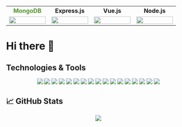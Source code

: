 
<table width="100%" align="center">
    <tbody>
        <tr valign="top">
            <td width="100px" align="center">
                <span><strong style="color: #51942b">MongoDB</strong></span><br>
            </td>
            <td width="100px" align="center">
                <span><strong>Express.js</strong></span><br>
            </td>
            <td width="100px" align="center">
                <span><strong>Vue.js</strong></span><br>
            </td>
            <td width="100px" align="center">
                <span><strong>Node.js</strong></span><br>
            </td>
        </tr>
        <tr valign="top">
            <td width="100px" align="center">
                <img height="100%" src="https://cdn.jsdelivr.net/gh/devicons/devicon/icons/mongodb/mongodb-original-wordmark.svg">
            </td>
            <td width="100px" align="center">
                <img height="100%" src="https://cdn.jsdelivr.net/gh/devicons/devicon/icons/express/express-original-wordmark.svg">
            </td>
            <td width="100px" align="center">
                <img height="100%" src="https://cdn.jsdelivr.net/gh/devicons/devicon/icons/vuejs/vuejs-original-wordmark.svg">
            </td>
            <td width="100px" align="center">
                <img height="100%" src="https://cdn.jsdelivr.net/gh/devicons/devicon/icons/nodejs/nodejs-original.svg">
            </td>
        </tr>
    </tbody>
</table>

# Hi there 👋

## Technologies & Tools
<div align="center">
    <img src="https://img.shields.io/badge/-JavaScript-F7DF1E?logo=JavaScript&logoColor=black&style=plastic"/>
    <img src="https://img.shields.io/badge/-jQuery-0769AD?logo=jQuery&logoColor=black&style=plastic"/>
    <img src="https://img.shields.io/badge/-VueJs-4FC08D?logo=vue.js&logoColor=white&style=plastic"/>
    <img src="https://img.shields.io/badge/-NodeJs-4FC08D?logo=node.js&logoColor=black&style=plastic"/>
    <img src="https://img.shields.io/badge/-ExpressJs-000000?logo=Express&logoColor=white&style=plastic"/>
    <img src="https://img.shields.io/badge/-MongoDB-47A248?logo=MongoDB&logoColor=black&style=plastic"/>
    <img src="https://img.shields.io/badge/-Handlebars.js-000000?logo=Handlebars.js&logoColor=white&style=plastic"/>
    <img src="https://img.shields.io/badge/-Socket.io-010101?logo=Socket.io&logoColor=white&style=plastic"/>
    <img src="https://img.shields.io/badge/-CSS3-1572B6?logo=CSS3&logoColor=black&style=plastic"/>
    <img src="https://img.shields.io/badge/-Sass-CC6699?logo=Sass&logoColor=black&style=plastic"/>
    <img src="https://img.shields.io/badge/-Bootstrap-7952B3?logo=Bootstrap&logoColor=black&style=plastic"/>
    <img src="https://img.shields.io/badge/-Bulma-00D1B2?logo=Bulma&logoColor=black&style=plastic"/>
    <img src="https://img.shields.io/badge/-Git-F05032?logo=Git&logoColor=black&style=plastic"/>
    <img src="https://img.shields.io/badge/-npm-CB3837?logo=npm&logoColor=black&style=plastic"/>
    <img src="https://img.shields.io/badge/-PHP-777BB4?logo=PHP&logoColor=black&style=plastic"/>
    <img src="https://img.shields.io/badge/-MySQL-4479A1?logo=MySQL&logoColor=black&style=plastic"/>
    <img src="https://img.shields.io/badge/-Firebase-FFCA28?logo=Firebase&logoColor=black&style=plastic"/>
</div>

## 📈 GitHub Stats
<!-- <div width="100%" align="center">
    <img width="45%" src="https://github-readme-streak-stats.herokuapp.com/?user=GregorisB&theme=dark"/> <img width="45%" src="https://github-readme-stats.vercel.app/api?username=GregorisB&show_icons=true&theme=dark"/>
</div> -->
<div width="100%" align="center">
    <img src="https://github-readme-stats.vercel.app/api/top-langs?username=GregorisB&layout=compact&theme=dark"/>
</div>


<!--
**GregorisB/GregorisB** is a ✨ _special_ ✨ repository because its `README.md` (this file) appears on your GitHub profile.

Here are some ideas to get you started:

- 🔭 I’m currently working on ...
- 🌱 I’m currently learning ...
- 👯 I’m looking to collaborate on ...
- 🤔 I’m looking for help with ...
- 💬 Ask me about ...
- 📫 How to reach me: ...
- 😄 Pronouns: ...
- ⚡ Fun fact: ...
-->
